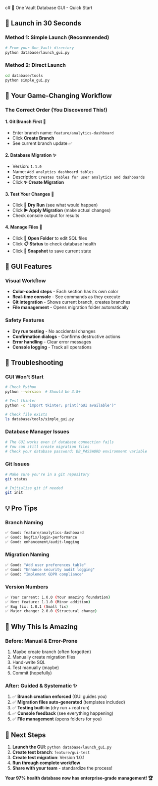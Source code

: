 c# 🎨 One Vault Database GUI - Quick Start

## 🚀 **Launch in 30 Seconds**

### **Method 1: Simple Launch (Recommended)**
```bash
# From your One_Vault directory
python database/launch_gui.py
```

### **Method 2: Direct Launch**
```bash
cd database/tools
python simple_gui.py
```

## 🎯 **Your Game-Changing Workflow**

### **The Correct Order (You Discovered This!)**

#### **1. Git Branch First** 🌿
- Enter branch name: `feature/analytics-dashboard`
- Click **Create Branch**
- See current branch update ✅

#### **2. Database Migration** ✨
- Version: `1.1.0`
- Name: `Add analytics dashboard tables`
- Description: `Creates tables for user analytics and dashboards`
- Click **✨ Create Migration**

#### **3. Test Your Changes** 🧪
- Click **🧪 Dry Run** (see what would happen)
- Click **▶️ Apply Migration** (make actual changes)
- Check console output for results

#### **4. Manage Files** 📁
- Click **📁 Open Folder** to edit SQL files
- Click **📋 Status** to check database health
- Click **📸 Snapshot** to save current state

## 🎨 **GUI Features**

### **Visual Workflow**
- **Color-coded steps** - Each section has its own color
- **Real-time console** - See commands as they execute  
- **Git integration** - Shows current branch, creates branches
- **File management** - Opens migration folder automatically

### **Safety Features**
- **Dry run testing** - No accidental changes
- **Confirmation dialogs** - Confirms destructive actions
- **Error handling** - Clear error messages
- **Console logging** - Track all operations

## 🔧 **Troubleshooting**

### **GUI Won't Start**
```bash
# Check Python
python --version  # Should be 3.8+

# Test tkinter
python -c "import tkinter; print('GUI available')"

# Check file exists
ls database/tools/simple_gui.py
```

### **Database Manager Issues**
```bash
# The GUI works even if database connection fails
# You can still create migration files
# Check your database password: DB_PASSWORD environment variable
```

### **Git Issues**
```bash
# Make sure you're in a git repository
git status

# Initialize git if needed
git init
```

## 💡 **Pro Tips**

### **Branch Naming**
```bash
✅ Good: feature/analytics-dashboard
✅ Good: bugfix/login-performance
✅ Good: enhancement/audit-logging
```

### **Migration Naming**
```bash
✅ Good: "Add user preferences table"
✅ Good: "Enhance security audit logging"
✅ Good: "Implement GDPR compliance"
```

### **Version Numbers**
```bash
✅ Your current: 1.0.0 (Your amazing foundation)
✅ Next feature: 1.1.0 (Minor addition)
✅ Bug fix: 1.0.1 (Small fix)
✅ Major change: 2.0.0 (Structural change)
```

## 🎉 **Why This Is Amazing**

### **Before: Manual & Error-Prone**
1. Maybe create branch (often forgotten)
2. Manually create migration files
3. Hand-write SQL
4. Test manually (maybe)
5. Commit (hopefully)

### **After: Guided & Systematic** ✨
1. ✅ **Branch creation enforced** (GUI guides you)
2. ✅ **Migration files auto-generated** (templates included)
3. ✅ **Testing built-in** (dry run + real run)
4. ✅ **Console feedback** (see everything happening)
5. ✅ **File management** (opens folders for you)

## 🚀 **Next Steps**

1. **Launch the GUI**: `python database/launch_gui.py`
2. **Create test branch**: `feature/gui-test`
3. **Create test migration**: Version 1.0.1
4. **Run through complete workflow**
5. **Share with your team** - standardize the process!

**Your 97% health database now has enterprise-grade management! 🏆** 